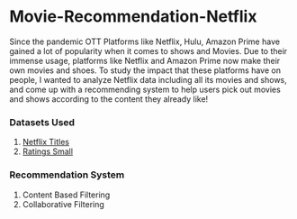 # Movie-Recommendation-Netflix
Since the pandemic OTT Platforms like Netflix, Hulu, Amazon Prime have gained a lot of popularity when it comes to shows and Movies. 
Due to their immense usage, platforms like Netflix and Amazon Prime now make their own movies and shoes. To study the impact that these platforms have on people,
I wanted to analyze Netflix data including all its movies and shows, and come up with a recommending system to help users pick out movies and shows according to the 
content they already like!

### Datasets Used 
1. [Netflix Titles](https://github.com/vidhik2002/Movie-Recommendation-Netflix/blob/master/netflix_titles.csv)
2. [Ratings Small](https://github.com/vidhik2002/Movie-Recommendation-Netflix/blob/master/ratings_small.csv)

### Recommendation System
1. Content Based Filtering
2. Collaborative Filtering
